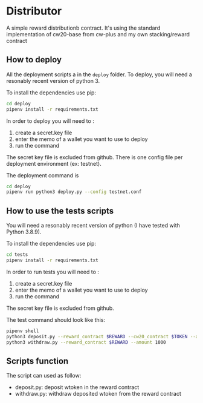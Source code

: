 # Distributor

A simple reward distributionb contract. It's using the standard implementation of cw20-base
from cw-plus and my own stacking/reward contract



## How to deploy
All the deployment scripts a in the `deploy` folder.
To deploy, you will need a resonably recent version of python 3.

To install the dependencies use pip:
```sh
cd deploy
pipenv install -r requirements.txt 
```

In order to deploy you will need to :
1. create a secret.key file
2. enter the memo of a wallet you want to use to deploy
3. run the command

The secret key file is excluded from github. There is one config file per deployment environment (ex: testnet).

The deployment command is 
```sh
cd deploy
pipenv run python3 deploy.py --config testnet.conf
```

## How to use the tests scripts

You will need a resonably recent version of python (I have tested with Python 3.8.9).

To install the dependencies use pip:
```sh
cd tests
pipenv install -r requirements.txt
```

In order to run tests you will need to :
1. create a secret.key file
2. enter the memo of a wallet you want to use to deploy
3. run the command

The secret key file is excluded from github. 

The test command should look like this:
```sh
pipenv shell
python3 deposit.py --reward_contract $REWARD --cw20_contract $TOKEN --amount 1000
python3 withdraw.py --reward_contract $REWARD --amount 1000
```

## Scripts function

The script can used as follow:
- deposit.py: deposit wtoken in the reward contract
- withdraw.py: withdraw deposited wtoken from the reward contract